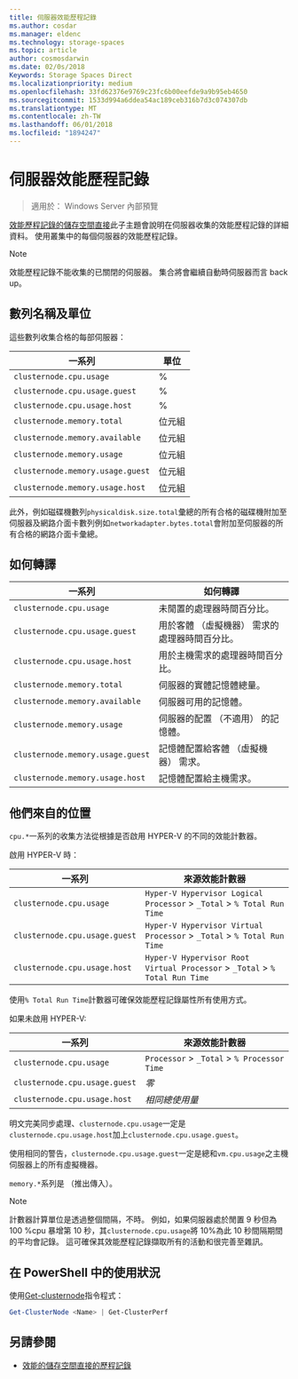 ```yaml
---
title: 伺服器效能歷程記錄
ms.author: cosdar
ms.manager: eldenc
ms.technology: storage-spaces
ms.topic: article
author: cosmosdarwin
ms.date: 02/0s/2018
Keywords: Storage Spaces Direct
ms.localizationpriority: medium
ms.openlocfilehash: 33fd62376e9769c23fc6b00eefde9a9b95eb4650
ms.sourcegitcommit: 1533d994a6ddea54ac189ceb316b7d3c074307db
ms.translationtype: MT
ms.contentlocale: zh-TW
ms.lasthandoff: 06/01/2018
ms.locfileid: "1894247"
---
```

# <a name="performance-history-for-servers"></a>伺服器效能歷程記錄

> 適用於： Windows Server 內部預覽

[效能歷程記錄的儲存空間直接](performance-history.md)此子主題會說明在伺服器收集的效能歷程記錄的詳細資料。 使用叢集中的每個伺服器的效能歷程記錄。

   > [!NOTE]
   > 效能歷程記錄不能收集的已關閉的伺服器。 集合將會繼續自動時伺服器而言 back up。

## <a name="series-names-and-units"></a>數列名稱及單位

這些數列收集合格的每部伺服器：

| 一系列                           | 單位    |
|----------------------------------|---------|
| `clusternode.cpu.usage`          | % |
| `clusternode.cpu.usage.guest`    | % |
| `clusternode.cpu.usage.host`     | % |
| `clusternode.memory.total`       |  位元組   |
| `clusternode.memory.available`   |  位元組   |
| `clusternode.memory.usage`       |  位元組   |
| `clusternode.memory.usage.guest` |  位元組   |
| `clusternode.memory.usage.host`  |  位元組   |

此外，例如磁碟機數列`physicaldisk.size.total`彙總的所有合格的磁碟機附加至伺服器及網路介面卡數列例如`networkadapter.bytes.total`會附加至伺服器的所有合格的網路介面卡彙總。

## <a name="how-to-interpret"></a>如何轉譯

| 一系列                           | 如何轉譯                                                      |
|----------------------------------|-----------------------------------------------------------------------|
| `clusternode.cpu.usage`          | 未閒置的處理器時間百分比。                        |
| `clusternode.cpu.usage.guest`    | 用於客體 （虛擬機器） 需求的處理器時間百分比。 |
| `clusternode.cpu.usage.host`     | 用於主機需求的處理器時間百分比。                    |
| `clusternode.memory.total`       | 伺服器的實體記憶體總量。                              |
| `clusternode.memory.available`   | 伺服器可用的記憶體。                                   |
| `clusternode.memory.usage`       | 伺服器的配置 （不適用） 的記憶體。                   |
| `clusternode.memory.usage.guest` | 記憶體配置給客體 （虛擬機器） 需求。               |
| `clusternode.memory.usage.host`  | 記憶體配置給主機需求。                                  |

## <a name="where-they-come-from"></a>他們來自的位置

`cpu.*`一系列的收集方法從根據是否啟用 HYPER-V 的不同的效能計數器。

啟用 HYPER-V 時：

| 一系列                           | 來源效能計數器 |
|----------------------------------|----------------|
| `clusternode.cpu.usage`          | `Hyper-V Hypervisor Logical Processor` > `_Total` > `% Total Run Time`      |
| `clusternode.cpu.usage.guest`    | `Hyper-V Hypervisor Virtual Processor` > `_Total` > `% Total Run Time`      |
| `clusternode.cpu.usage.host`     | `Hyper-V Hypervisor Root Virtual Processor` > `_Total` > `% Total Run Time` |

使用`% Total Run Time`計數器可確保效能歷程記錄屬性所有使用方式。

如果未啟用 HYPER-V:

| 一系列                           | 來源效能計數器 |
|----------------------------------|----------------|
| `clusternode.cpu.usage`          | `Processor` > `_Total` > `% Processor Time` |
| `clusternode.cpu.usage.guest`    | *零* |
| `clusternode.cpu.usage.host`     | *相同總使用量* |

明文完美同步處理、`clusternode.cpu.usage`一定是`clusternode.cpu.usage.host`加上`clusternode.cpu.usage.guest`。

使用相同的警告，`clusternode.cpu.usage.guest`一定是總和`vm.cpu.usage`之主機伺服器上的所有虛擬機器。

`memory.*`系列是 （推出傳入）。

  > [!NOTE]
  > 計數器計算單位是透過整個間隔，不時。 例如，如果伺服器處於閒置 9 秒但為 100 %cpu 暴增第 10 秒，其`clusternode.cpu.usage`將 10%為此 10 秒間隔期間的平均會記錄。 這可確保其效能歷程記錄擷取所有的活動和很完善至雜訊。

## <a name="usage-in-powershell"></a>在 PowerShell 中的使用狀況

使用[Get-clusternode](https://docs.microsoft.com/powershell/module/failoverclusters/get-clusternode)指令程式：

```PowerShell
Get-ClusterNode <Name> | Get-ClusterPerf
```

## <a name="see-also"></a>另請參閱

- [效能的儲存空間直接的歷程記錄](performance-history.md)
